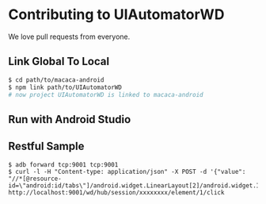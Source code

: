 # Contributing to UIAutomatorWD

We love pull requests from everyone.

## Link Global To Local

``` bash
$ cd path/to/macaca-android
$ npm link path/to/UIAutomatorWD
# now project UIAutomatorWD is linked to macaca-android
```

## Run with Android Studio

## Restful Sample

``` shell
$ adb forward tcp:9001 tcp:9001
$ curl -l -H "Content-type: application/json" -X POST -d '{"value": "//*[@resource-id=\"android:id/tabs\"]/android.widget.LinearLayout[2]/android.widget.ImageView[1]","using":"xpath"}' http://localhost:9001/wd/hub/session/xxxxxxxx/element/1/click
```
